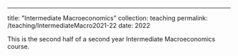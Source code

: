 ---
title: "Intermediate Macroeconomics"
collection: teaching
permalink: /teaching/IntermediateMacro2021-22
date: 2022
 
This is the second half of a second year Intermediate Macroeconomics course.
